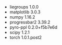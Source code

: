 - liegroups                       1.0.0                 
- matplotlib                      3.0.3                 
- numpy                           1.16.2                           
- progressbar2                    3.39.2                
- pyro-ppl                        0.2.0+f5b7e6d         
- scipy                           1.2.1                 
- torch                           1.0.1.post2           
